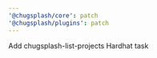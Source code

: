 ```yaml
---
'@chugsplash/core': patch
'@chugsplash/plugins': patch
---
```


Add chugsplash-list-projects Hardhat task
